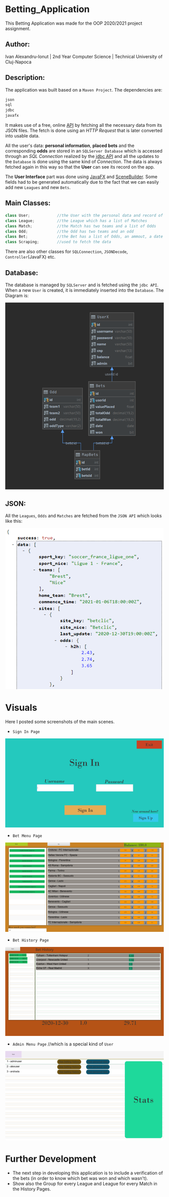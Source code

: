 # Betting_Application 

This Betting Application was made for the OOP 2020/2021 project assignment.

## Author: 
Ivan Alexandru-Ionut | 2nd Year Computer Science | Technical University of Cluj-Napoca

## Description:
The application was built based on a `Maven Project`. The dependencies are:
```bash
json
sql
jdbc
javafx
```
It makes use of a free, online [API](https://the-odds-api.com/) by fetching all the necessary data from its JSON files. The fetch is done using an _HTTP Request_ that is later converted into usable data. 

All the user's data: **personal information**, **placed bets** and the corresponding **odds** are stored in an `SQLServer Database` which is accessed through an _SQL Connection_ realized by the [jdbc API](https://en.wikipedia.org/wiki/Java_Database_Connectivity) and all the updates to the `Database` is done using the same kind of _Connection_. The data is always fetched again in this way so that the **User** can see its record on the app.

The **User Interface** part was done using [JavaFX](https://openjfx.io/) and [SceneBuilder](https://gluonhq.com/products/scene-builder/). Some fields had to be generated automatically due to the fact that we can easily add new  `Leagues` and new `Bets`.

**Main Classes:**
-
```java
class User;            //the User with the personal data and record of past Bets
class League;          //the League which has a list of Matches
class Match;           //the Match has two teams and a list of Odds
class Odd;             //the Odd has two teams and an odd
class Bet;             //the Bet has a list of Odds, an ammout, a date etc.
class Scraping;        //used to fetch the data
```
There are also other classes for `SQLConnection`, `JSONDecode`, `Controller`(JavaFX) etc.

## Database:
The database is managed by `SQLServer` and is fetched using the `jdbc API`. When a new `User` is created, it is immediately inserted into the `Database`. The Diagram is:

![image](https://github.com/OOP-Projects-2020-2021/Betting_Application/blob/master/res/diagramDB.png)

## JSON\:
All the `Leagues`, `Odds` and `Matches` are fetched from the `JSON API` which looks like this:

![image](https://github.com/OOP-Projects-2020-2021/Betting_Application/blob/master/res/json.png)

# Visuals

Here I posted some screenshots of the main scenes.

- `Sign In Page`

![image](https://github.com/OOP-Projects-2020-2021/Betting_Application/blob/master/res/signIn.png)

- `Bet Menu Page`

![image](https://github.com/OOP-Projects-2020-2021/Betting_Application/blob/master/res/betMenu.png)

- `Bet History Page`

![image](https://github.com/OOP-Projects-2020-2021/Betting_Application/blob/master/res/betHistory.png)

- `Admin Menu Page`  //which is a special kind of `User`

![image](https://github.com/OOP-Projects-2020-2021/Betting_Application/blob/master/res/adminMenu.png)

# Further Development

- The next step in developing this application is to include a verification of the bets (in order to know which bet was won and which wasn't).
- Show also the Group for every League and League for every Match in the History Pages.
